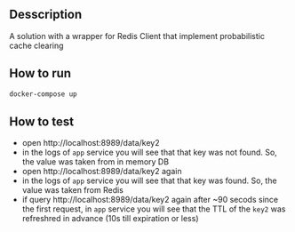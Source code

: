 ## Desscription
A solution with a wrapper for Redis Client that implement probabilistic cache clearing

## How to run
```bash
docker-compose up
```

## How to test
- open http://localhost:8989/data/key2
- in the logs of `app` service you will see that that key was not found. So, the value was taken from in memory DB
- open http://localhost:8989/data/key2 again
- in the logs of `app` service you will see that that key was found. So, the value was taken from Redis
- if query http://localhost:8989/data/key2 again after ~90 secods since the first request, in `app` service you will see that the TTL of the `key2` was refreshred in advance (10s till expiration or less)